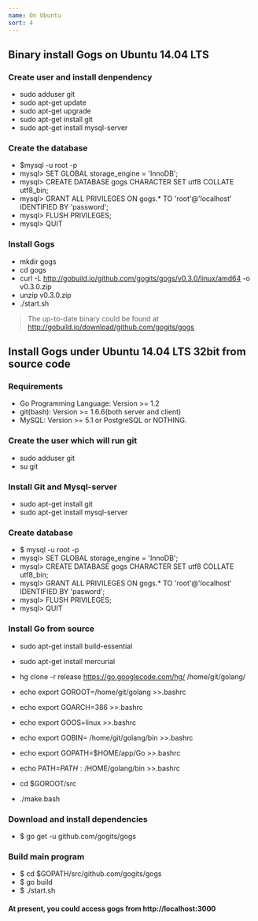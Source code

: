 ```yaml
---
name: On Ubuntu
sort: 4
---
```


## Binary install Gogs on Ubuntu 14.04 LTS

### Create user and install denpendency

- sudo adduser git
- sudo apt-get update
- sudo apt-get upgrade
- sudo apt-get install git
- sudo apt-get install mysql-server

### Create the database

- $mysql -u root -p
- mysql> SET GLOBAL storage_engine = 'InnoDB';
- mysql> CREATE DATABASE gogs CHARACTER SET utf8 COLLATE utf8_bin;
- mysql> GRANT ALL PRIVILEGES ON gogs.* TO 'root'@'localhost' IDENTIFIED BY 'password';
- mysql> FLUSH PRIVILEGES;
- mysql> QUIT

### Install Gogs

- mkdir gogs
- cd gogs
- curl -L http://gobuild.io/github.com/gogits/gogs/v0.3.0/linux/amd64 -o v0.3.0.zip
- unzip v0.3.0.zip
- ./start.sh

> The up-to-date binary could be found at
> http://gobuild.io/download/github.com/gogits/gogs

## Install Gogs under Ubuntu 14.04 LTS 32bit from source code

### Requirements

- Go Programming Language: Version >= 1.2
- git(bash): Version >= 1.6.6(both server and client) 
- MySQL: Version >= 5.1 or PostgreSQL or NOTHING. 

### Create the user which will run git

- sudo adduser git
- su git

### Install Git and Mysql-server

- sudo apt-get install git
- sudo apt-get install mysql-server

### Create database

- $ mysql -u root -p
- mysql> SET GLOBAL storage_engine = 'InnoDB';
- mysql> CREATE DATABASE gogs CHARACTER SET utf8 COLLATE utf8_bin;
- mysql> GRANT ALL PRIVILEGES ON gogs.* TO 'root'@'localhost' IDENTIFIED BY 'pasword';
- mysql> FLUSH PRIVILEGES;
- mysql> QUIT

### Install Go from source

- sudo apt-get install build-essential 
- sudo apt-get install mercurial
- hg clone -r release https://go.googlecode.com/hg/ /home/git/golang/
 

- echo export GOROOT=/home/git/golang >>.bashrc
- echo export GOARCH=386   >>.bashrc 
- echo export GOOS=linux  >>.bashrc 
- echo export GOBIN= /home/git/golang/bin  >>.bashrc 
- echo export GOPATH=$HOME/app/Go   >>.bashrc 
- echo  PATH=${PATH}: /$HOME/golang/bin  >>.bashrc
- cd $GOROOT/src
- ./make.bash

### Download and install dependencies

- $ go get -u github.com/gogits/gogs

### Build main program

- $ cd $GOPATH/src/github.com/gogits/gogs
- $ go build
- $ ./start.sh

#### At present, you could access gogs from http://localhost:3000

